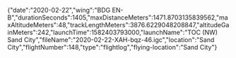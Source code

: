 {"date":"2020-02-22","wing":"BDG EN-B","durationSeconds":1405,"maxDistanceMeters":1471.8703135839562,"maxAltitudeMeters":48,"trackLengthMeters":3876.6229048208847,"altitudeGainMeters":242,"launchTime":1582403793000,"launchName":"TOC (NW) Sand City","fileName":"2020-02-22-XAH-bqz-46.igc","location":"Sand City","flightNumber":148,"type":"flightlog","flying-location":"Sand City"}

